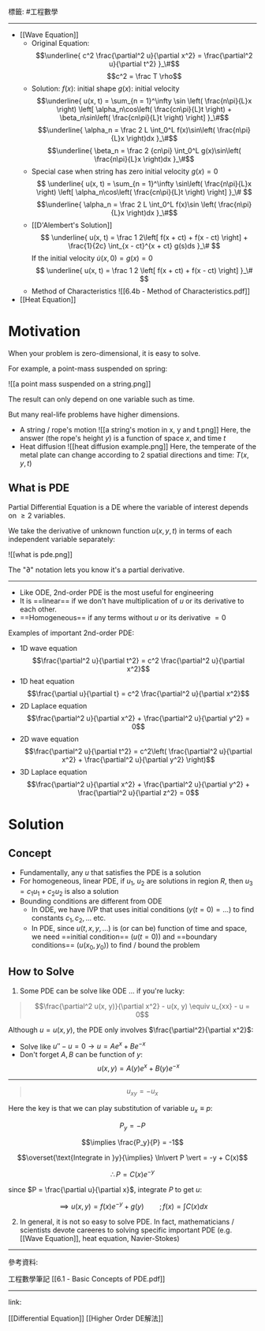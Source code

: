 標籤: #工程數學 

---

- [[Wave Equation]]
	- Original Equation:
	$$\underline{
		c^2 \frac{\partial^2 u}{\partial x^2} = 
		\frac{\partial^2 u}{\partial t^2}
	}_\#$$
	$$c^2 = \frac T \rho$$
	- Solution:
	$f(x)$: initial shape
	$g(x)$: initial velocity
	$$\underline{
		u(x, t) = \sum_{n = 1}^\infty \sin
		\left(
			\frac{n\pi}{L}x
		\right)
		\left[
			\alpha_n\cos\left(
				\frac{cn\pi}{L}t
			\right) +
			\beta_n\sin\left(
				\frac{cn\pi}{L}t
			\right)
		\right]
	}_\#$$
	$$\underline{
		\alpha_n = 
		\frac 2 L
		\int_0^L f(x)\sin\left(
			\frac{n\pi}{L}x
		\right)dx
	}_\#$$
	$$\underline{
		\beta_n = \frac 2 {cn\pi}
		\int_0^L g(x)\sin\left(
			\frac{n\pi}{L}x
		\right)dx
	}_\#$$
	- Special case when string has zero initial velocity $g(x) = 0$
	$$
	\underline{
		u(x, t) = \sum_{n = 1}^\infty
		\sin\left(
			\frac{n\pi}{L}x
		\right)
		\left[
			\alpha_n\cos\left(
				\frac{cn\pi}{L}t
			\right)
		\right]
	}_\#
	$$
	$$\underline{
		\alpha_n = \frac 2 L
		\int_0^L f(x)\sin
		\left(
			\frac{n\pi}{L}x
		\right)dx
	}_\#$$
	- [[D'Alembert's Solution]]
	$$
	\underline{
	u(x, t) = \frac 1 2\left[
		f(x + ct) + f(x - ct)
	\right] + \frac{1}{2c}
	\int_{x - ct}^{x + ct} g(s)ds
	}_\#
	$$
	If the initial velocity $\dot u(x, 0) = g(x) = 0$
	$$
	\underline{
		u(x, t) = \frac 1 2
		\left[
			f(x + ct) + f(x - ct)
		\right]
	}_\#
	$$
	- Method of Characteristics
	![[6.4b - Method of Characteristics.pdf]]
- [[Heat Equation]]

# Motivation

When your problem is zero-dimensional, it is easy to solve.

For example, a point-mass suspended on spring:

![[a point mass suspended on a string.png]]

The result can only depend on one variable such as time.

But many real-life problems have higher dimensions.

- A string / rope's motion
![[a string's motion in x, y and t.png]]
Here, the answer (the rope's height $y$) is a function of space $x$, and time $t$
- Heat diffusion
![[heat diffusion example.png]]
Here, the temperate of the metal plate can change according to 2 spatial directions and time: $T(x, y, t)$

## What is PDE

Partial Differential Equation is a DE where the variable of interest depends on $\geq 2$ variables.

We take the derivative of unknown function $u(x, y, t)$ in terms of each independent variable separately:

![[what is pde.png]]

The "$\partial$" notation lets you know it's a partial derivative.

---

- Like ODE, 2nd-order PDE is the most useful for engineering
- It is ==linear== if we don't have multiplication of $u$ or its derivative to each other.
- ==Homogeneous== if any terms without $u$ or its derivative $= 0$

Examples of important 2nd-order PDE:
- 1D wave equation
$$\frac{\partial^2 u}{\partial t^2} = 
c^2 \frac{\partial^2 u}{\partial x^2}$$
- 1D heat equation
$$\frac{\partial u}{\partial t} = 
c^2 \frac{\partial^2 u}{\partial x^2}$$
- 2D Laplace equation
$$\frac{\partial^2 u}{\partial x^2} + 
\frac{\partial^2 u}{\partial y^2} = 0$$
- 2D wave equation
$$\frac{\partial^2 u}{\partial t^2} = 
c^2\left(
	\frac{\partial^2 u}{\partial x^2} +
	\frac{\partial^2 u}{\partial y^2}
\right)$$
- 3D Laplace equation
$$\frac{\partial^2 u}{\partial x^2} +
\frac{\partial^2 u}{\partial y^2} +
\frac{\partial^2 u}{\partial z^2} = 0$$

# Solution

## Concept

- Fundamentally, any $u$ that satisfies the PDE is a solution
- For homogeneous, linear PDE, if $u_1$, $u_2$ are solutions in region $R$, then $u_3 = c_1u_1 + c_2u_2$ is also a solution
- Bounding conditions are different from ODE
	- In ODE, we have IVP that uses initial conditions $(y(t = 0) = \dots)$ to find constants $c_1, c_2, \dots \text{ etc. }$
	- In PDE, since $u(t, x, y, \dots)$ is (or can be) function of time and space, we need ==initial condition== $(u(t = 0))$ and ==boundary conditions== $(u(x_0, y_0))$ to find / bound the problem

## How to Solve

1. Some PDE can be solve like ODE ... if you're lucky:

> $$\frac{\partial^2 u(x, y)}{\partial x^2} - u(x, y) \equiv u_{xx} - u = 0$$

Although $u = u(x, y)$, the PDE only involves $\frac{\partial^2}{\partial x^2}$:

- Solve like $u'' - u = 0 \rightarrow u = Ae^x + Be^{-x}$
- Don't forget $A, B$ can be function of $y$:
$$u(x, y) = A(y)e^x + B(y)e^{-x}$$

---

> $$u_{xy} = -u_x$$

Here the key is that we can play substitution of variable $u_x \equiv p$:

$$P_y = -P$$

$$\implies \frac{P_y}{P} = -1$$

$$\overset{\text{Integrate in }y}{\implies} 
\ln\vert P \vert = -y + C(x)$$

$$\therefore P = C(x)e^{-y}$$

since $P = \frac{\partial u}{\partial x}$, integrate $P$ to get $u$:

$$\implies u(x, y) = f(x)e^{-y} + g(y) \qquad ; f(x) = \int C(x)dx$$

2. In general, it is not so easy to solve PDE. In fact, mathematicians / scientists devote careeres to solving specific important PDE (e.g. [[Wave Equation]], heat equation, Navier-Stokes)

---

參考資料:

工程數學筆記 [[6.1 - Basic Concepts of PDE.pdf]]

---

link:

[[Differential Equation]]
[[Higher Order DE解法]]